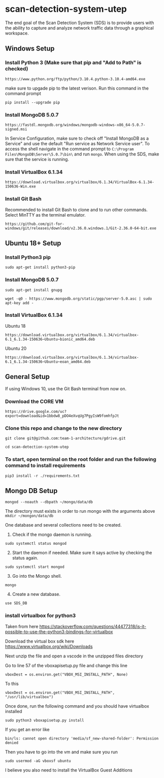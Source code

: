 # scan-detection-system-utep
The end goal of the Scan Detection System (SDS) is to provide users with the ability to capture and analyze network traffic data through a graphical workspace.

## Windows Setup
### Install Python 3 (Make sure that pip and "Add to Path" is checked)

`https://www.python.org/ftp/python/3.10.4.python-3.10.4-amd64.exe`

make sure to upgade pip to the latest verison. Run this command in the command prompt

`pip install --upgrade pip`

### Install MongoDB 5.0.7

`https://fastdl.mongodb.org/windows/mongodb-windows-x86_64-5.0.7-signed.msi`

In Service Configuration, make sure to check off "Install MongoDB as a Service" and use the default "Run service as Network Service user". To access the shell navigate in the command prompt to `C:\Program Files\MongoDB\Server\5.0.7\bin\` and run `mongo`. When using the SDS, make sure that the service is running.

### Install VirtualBox 6.1.34

`https://download.virtualbox.org/virtualbox/6.1.34/VirtualBox-6.1.34-150636-Win.exe`

### Install Git Bash

Recommended to install Git Bash to clone and to run other commands. Select MinTTY as the terminal emulator.

`https://github.com/git-for-windows/git/releases/download/v2.36.0.windows.1/Git-2.36.0-64-bit.exe`

## Ubuntu 18+ Setup

### Install Python3 pip

`sudo apt-get install python3-pip`

### Install MongoDB 5.0.7

`sudo apt-get install gnupg`

`wget -q0 - https://www.mongodb.org/static/pgp/server-5.0.asc | sudo apt-key add -`

### Install VirtualBox 6.1.34

Ubuntu 18

`https://download.virtualbox.org/virtualbox/6.1.34/virtualbox-6.1_6.1.34-150636~Ubuntu~bionic_amd64.deb`

Ubuntu 20

`https://download.virtualbox.org/virtualbox/6.1.34/virtualbox-6.1_6.1.34-150636~Ubuntu~eoan_amd64.deb`

## General Setup

If using Windows 10, use the Git Bash terminal from now on.

### Download the CORE VM

`https://drive.google.com/uc?export=download&id=1bbdw8_pDO4eXvqUg7PgyIsW9fomhfpJt`

### Clone this repo and change to the new directory

`git clone git@github.com:team-1-architecture/gdrive.git`

`cd scan-detection-system-utep`

### To start, open terminal on the root folder and run the following command to install requirements

`pip3 install -r ./requirements.txt`

## Mongo DB Setup

`mongod --noauth --dbpath ~/mongo/data/db`

The directory must exists in order to run mongo with the arguments above
`mkdir ~/mongon/data/db`

One database and several collections need to be created.

1. Check if the mongo daemon is running.

`sudo systemctl status mongod`

2. Start the daemon if needed. Make sure it says active by checking the status again.

`sudo systemctl start mongod`

3. Go into the Mongo shell.

`mongo`

4. Create a new database.

`use SDS_DB`

### install virtualbox for python3
Taken from here
https://stackoverflow.com/questions/44477318/is-it-possible-to-use-the-python3-bindings-for-virtualbox

Download the virtual box sdk here
https://www.virtualbox.org/wiki/Downloads

Next unzip the file and open a vscode in the unzipped files directory

Go to line 57 of the vboxapisetup.py file and change this line

`vboxDest = os.environ.get("VBOX_MSI_INSTALL_PATH", None)`

To this

`vboxDest = os.environ.get("VBOX_MSI_INSTALL_PATH", "/usr/lib/virtualbox")`

Once done, run the following command and you should have virtualbox installed

`sudo python3 vboxapisetup.py install`


If you get an error like

`bin/ls: cannot open directory 'media/sf_new-shared-folder': Permission denied`

Then you have to go into the vm and make sure you run 

`sudo usermod -aG vboxsf ubuntu`

I believe you also need to install the VirtualBox Guest Additions
